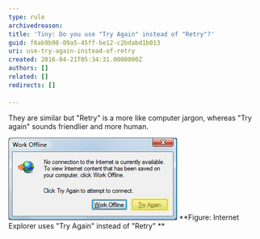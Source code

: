```yaml
---
type: rule
archivedreason: 
title: 'Tiny: Do you use "Try Again" instead of "Retry"?'
guid: f6ab9b98-09a5-45ff-be12-c2bdabd1b013
uri: use-try-again-instead-of-retry
created: 2016-04-21T05:34:31.0000000Z
authors: []
related: []
redirects: []

---
```


They are similar but "Retry" is a more like computer jargon, whereas "Try again" sounds friendlier and more human. 

<!--endintro-->

![Use Try Again, not Retry](try-again-not-retry.gif)
 **Figure: Internet Explorer uses "Try Again" instead of "Retry"
**
